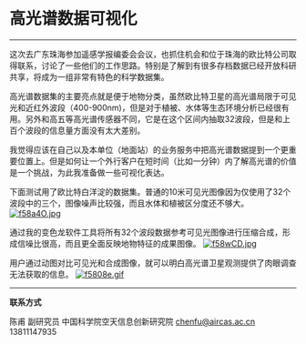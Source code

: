 

# 高光谱数据可视化

---

这次去广东珠海参加遥感学报编委会会议，也抓住机会和位于珠海的欧比特公司取得联系，讨论了一些他们的工作思路。特别是了解到有很多存档数据已经开放科研共享，将成为一组非常有特色的科学数据集。

高光谱数据集的主要亮点就是便于地物分类，虽然欧比特卫星的高光谱局限于可见光和近红外波段（400-900nm)，但是对于植被、水体等生态环境分析已经很有用。另外和高五等高光谱传感器不同，它是在这个区间内抽取32波段，但是和上百个波段的信息量方面没有太大差别。

我觉得应该在自己以及本单位（地面站）的业务服务中把高光谱数据提到一个更重要位置上。但是如何让一个外行客户在短时间（比如一分钟）内了解高光谱的价值是一个挑战，为此我准备做一些可视化表达。

下面测试用了欧比特白洋淀的数据集。普通的10米可见光图像因为仅使用了32个波段中的三个，图像噪声比较强，而且水体和植被区分度还不够大。
[![f58a4O.jpg](https://z3.ax1x.com/2021/08/17/f58a4O.jpg)](https://imgtu.com/i/f58a4O)

通过我的变色龙软件工具将所有32个波段数据参考可见光图像进行压缩合成，形成信噪比很高，而且更全面反映地物特征的成果图像。
[![f58wCD.jpg](https://z3.ax1x.com/2021/08/17/f58wCD.jpg)](https://imgtu.com/i/f58wCD)

用户通过动图对比可见光和合成图像，就可以明白高光谱卫星观测提供了肉眼调查无法获取的信息。
[![f5808e.gif](https://z3.ax1x.com/2021/08/17/f5808e.gif)](https://imgtu.com/i/f5808e)


---

**联系方式**

陈甫 副研究员
中国科学院空天信息创新研究院
chenfu@aircas.ac.cn
13811147935



